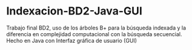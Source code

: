 # Indexacion-BD2-Java-GUI
Trabajo final BD2, uso de los árboles B+ para la búsqueda indexada y la diferencia en complejidad computacional con la búsqueda secuencial. Hecho en Java con Interfaz gráfica de usuario (GUI)
